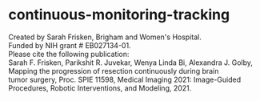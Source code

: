 # continuous-monitoring-tracking
Created by Sarah Frisken, Brigham and Women's Hospital.  
Funded by NIH grant # EB027134-01.  
Please cite the following publication:  
  Sarah F. Frisken, Parikshit R. Juvekar, Wenya Linda Bi, Alexandra J. 
  Golby, Mapping the progression of resection continuously during brain  
  tumor surgery, Proc. SPIE 11598, Medical Imaging 2021: Image-Guided 
  Procedures, Robotic Interventions, and Modeling, 2021.  

